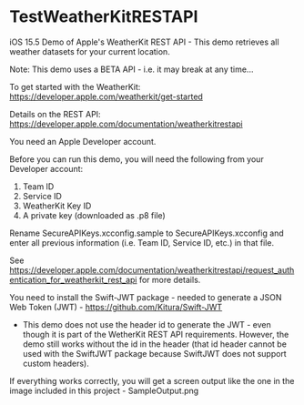 # TestWeatherKitRESTAPI

iOS 15.5 Demo of Apple's WeatherKit REST API - This demo retrieves all weather datasets for your current location. 

Note: This demo uses a BETA API - i.e. it may break at any time... 

To get started with the WeatherKit: https://developer.apple.com/weatherkit/get-started

Details on the REST API: https://developer.apple.com/documentation/weatherkitrestapi

You need an Apple Developer account. 

Before you can run this demo, you will need the following from your Developer account:
1) Team ID
2) Service ID
3) WeatherKit Key ID
4) A private key (downloaded as .p8 file)

 Rename SecureAPIKeys.xcconfig.sample to SecureAPIKeys.xcconfig and enter all previous information (i.e. Team ID, Service ID, etc.) in that file. 

See https://developer.apple.com/documentation/weatherkitrestapi/request_authentication_for_weatherkit_rest_api for more details.

You need to install the Swift-JWT package - needed to generate a JSON Web Token (JWT) - https://github.com/Kitura/Swift-JWT

* This demo does not use the header id to generate the JWT - even though it is part of the WetherKit REST API requirements. However, the demo still works without the id in the header (that id header cannot be used with the SwiftJWT package because SwiftJWT does not support custom headers).

If everything works correctly, you will get a screen output like the one in the image included in this project - SampleOutput.png


